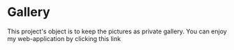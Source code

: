 # Gallery
This project's object is to keep the pictures as private gallery.
You can enjoy my web-application by clicking this link 
